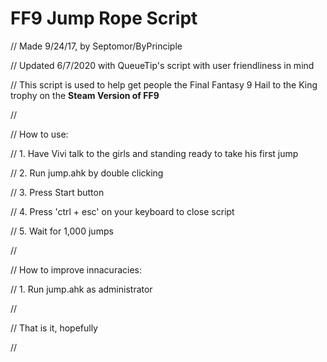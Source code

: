 # FF9 Jump Rope Script


// Made 9/24/17, by Septomor/ByPrinciple

// Updated 6/7/2020 with QueueTip's script with user friendliness in mind

// This script is used to help get people the Final Fantasy 9 Hail to the King trophy on the __Steam Version of FF9__

// 

// How to use:

//  1. Have Vivi talk to the girls and standing ready to take his first jump

//  2. Run jump.ahk by double clicking 

//  3. Press Start button

//  4. Press 'ctrl + esc' on your keyboard to close script

//  5. Wait for 1,000 jumps

//

// How to improve innacuracies:

//  1. Run jump.ahk as administrator

// 

// That is it, hopefully

// 
